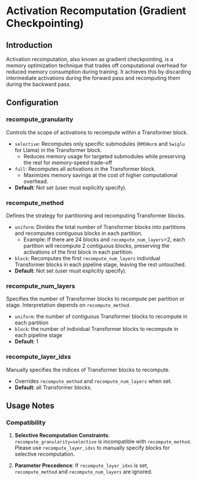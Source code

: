 # Activation Recomputation (Gradient Checkpointing)

## Introduction

Activation recomputation, also known as gradient checkpointing, is a memory optimization technique that trades off computational overhead for reduced memory consumption during training. It achieves this by discarding intermediate activations during the forward pass and recomputing them during the backward pass.

## Configuration

### recompute_granularity
Controls the scope of activations to recompute within a Transformer block.

* `selective`: Recomputes only specific submodules (`RMSNorm` and `Swiglu` for Llama) in the Transformer block.
  - Reduces memory usage for targeted submodules while preserving the rest for memory-speed trade-off
* `full`: Recomputes all activations in the Transformer block.
  - Maximizes memory savings at the cost of higher computational overhead.
* **Default**: Not set (user must explicitly specify).

### recompute_method
Defines the strategy for partitioning and recomputing Transformer blocks.

* `uniform`: Divides the total number of Transformer blocks into partitions and recomputes contiguous blocks in each partition.
  - Example: If there are 24 blocks and `recompute_num_layers`=2, each partition will recompute 2 contiguous blocks, preserving the activations of the first block in each partition.
* `block`: Recomputes the first `recompute_num_layers` individual Transformer blocks in each pipeline stage, leaving the rest untouched.
* **Default**: Not set (user must explicitly specify).

### recompute_num_layers
Specifies the number of Transformer blocks to recompute per partition or stage. Interpretation depends on `recompute_method`.

* `uniform`: the number of contiguous Transformer blocks to recompute in each partition
* `block`: the number of individual Transformer blocks to recompute in each pipeline stage
* **Default**: 1

### recompute_layer_idxs
Manually specifies the indices of Transformer blocks to recompute.

* Overrides `recompute_method` and `recompute_num_layers` when set.
* **Default**: all Transformer blocks.

## Usage Notes

### Compatibility

1. **Selective Recomputation Constraints**: `recompute_granularity=selective` is incompatible with `recompute_method`. Please use `recompute_layer_idxs` to manually specify blocks for selective recomputation.

2. **Parameter Precedence**: If `recompute_layer_idxs` is set, `recompute_method` and `recompute_num_layers` are ignored. 